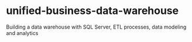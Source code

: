 # unified-business-data-warehouse
Building a data warehouse with SQL Server, ETL processes, data modeling and analytics
